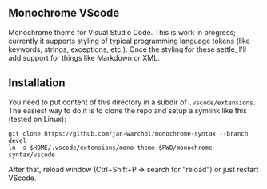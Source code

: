 Monochrome VScode
-----------------

Monochrome theme for Visual Studio Code. This is work in progress; currently it
supports styling of typical programming language tokens (like keywords,
strings, exceptions, etc.). Once the styling for these settle, I'll add support
for things like Markdown or XML.

Installation
------------

You need to put content of this directory in a subdir of `.vscode/extensions`.
The easiest way to do it is to clone the repo and setup a symlink like this
(tested on Linux):

    git clone https://github.com/jan-warchol/monochrome-syntax --branch devel
    ln -s $HOME/.vscode/extensions/mono-theme $PWD/monochrome-syntax/vscode

After that, reload window (Ctrl+Shift+P => search for "reload") or just restart
VScode.
